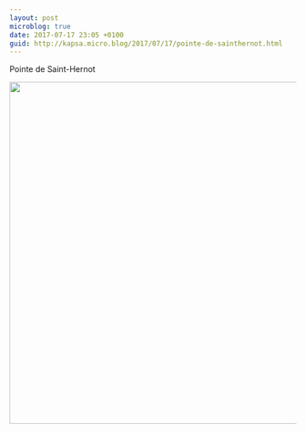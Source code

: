 ```yaml
---
layout: post
microblog: true
date: 2017-07-17 23:05 +0100
guid: http://kapsa.micro.blog/2017/07/17/pointe-de-sainthernot.html
---
```

Pointe de Saint-Hernot

<img src="http://blog.jeankapsa.com/uploads/2017/e5c12b8cca.jpg" width="600" height="600" style="height: auto" />
